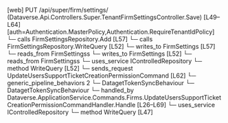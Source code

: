 [web] PUT /api/super/firm/settings/  (Dataverse.Api.Controllers.Super.TenantFirmSettingsController.Save)  [L49–L64] [auth=Authentication.MasterPolicy,Authentication.RequireTenantIdPolicy]
  └─ calls FirmSettingsRepository.Add [L57]
  └─ calls FirmSettingsRepository.WriteQuery [L52]
  └─ writes_to FirmSettings [L57]
    └─ reads_from FirmSettingss
  └─ writes_to FirmSettings [L52]
    └─ reads_from FirmSettingss
  └─ uses_service IControlledRepository<FirmSettings>
    └─ method WriteQuery [L52]
  └─ sends_request UpdateUsersSupportTicketCreationPermissionCommand [L62]
    └─ generic_pipeline_behaviors 2
      └─ DatagetTokenSyncBehaviour
      └─ DatagetTokenSyncBehaviour
    └─ handled_by Dataverse.ApplicationService.Commands.Firms.UpdateUsersSupportTicketCreationPermissionCommandHandler.Handle [L26–L69]
      └─ uses_service IControlledRepository<User>
        └─ method WriteQuery [L47]

